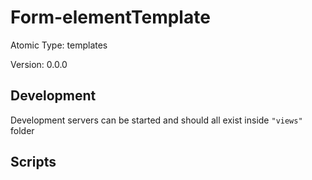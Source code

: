 # Form-elementTemplate

Atomic Type: templates

Version: 0.0.0

## Development

Development servers can be started and should all exist inside `"views"` folder

## Scripts
